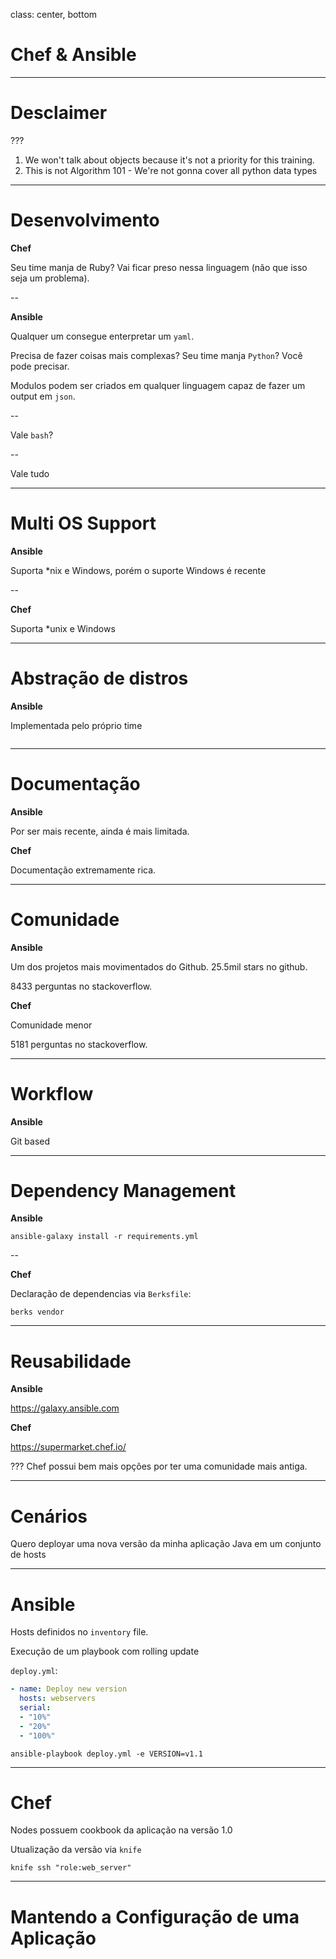 class: center, bottom


# Chef & Ansible

---
# Desclaimer

???
1. We won't talk about objects because it's not a priority for this training.
1. This is not Algorithm 101 - We're not gonna cover all python data types

---
# Desenvolvimento

**Chef**

Seu time manja de Ruby? Vai ficar preso nessa linguagem (não que isso seja um problema).

--

**Ansible**

Qualquer um consegue enterpretar um `yaml`. 

Precisa de fazer coisas mais complexas? Seu time manja `Python`? Você pode precisar.

Modulos podem ser criados em qualquer linguagem capaz de fazer um output em `json`.

--

Vale `bash`?

--

Vale tudo

---
# Multi OS Support

**Ansible**

Suporta *nix e Windows, porém o suporte Windows é recente

--

**Chef**

Suporta *unix e Windows

---

# Abstração de distros

**Ansible**

Implementada pelo próprio time

```yml

```

---

# Documentação

**Ansible**

Por ser mais recente, ainda é mais limitada.

**Chef**

Documentação extremamente rica. 

---

# Comunidade

**Ansible**

Um dos projetos mais movimentados do Github. 25.5mil stars no github.

8433 perguntas no stackoverflow.

**Chef**

Comunidade menor

5181 perguntas no stackoverflow.

---

# Workflow

**Ansible**

Git based

---

# Dependency Management



**Ansible**

`ansible-galaxy install -r requirements.yml`

--

**Chef**

Declaração de dependencias via `Berksfile`:

```
berks vendor
```


---

# Reusabilidade

**Ansible**

https://galaxy.ansible.com

**Chef**

https://supermarket.chef.io/

???
Chef possui bem mais opções por ter uma comunidade mais antiga.

---

# Cenários

Quero deployar uma nova versão da minha aplicação Java em um conjunto de hosts

---


# Ansible

Hosts definidos no `inventory` file.

Execução de um playbook com rolling update

`deploy.yml`:

```yml
- name: Deploy new version
  hosts: webservers
  serial:
  - "10%"
  - "20%"
  - "100%"
``` 

```shell
ansible-playbook deploy.yml -e VERSION=v1.1
```

---

# Chef

Nodes possuem cookbook da aplicação na versão 1.0

Utualização da versão via `knife`

```shell
knife ssh "role:web_server"
```

---

# Mantendo a Configuração de uma Aplicação

